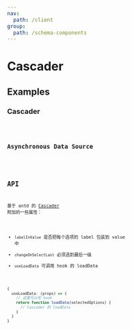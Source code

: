 ```yaml
---
nav:
  path: /client
group:
  path: /schema-components
---
```


# Cascader

## Examples

### Cascader  

<code src="./demos/demo1.tsx" />

### Asynchronous Data Source

<code src="./demos/demo2.tsx" />

## API

基于 antd 的 [Cascader](https://ant.design/components/cascader/#API) 附加的一些属性：

- `labelInValue` 是否把每个选项的 label 包装到 value 中
- `changeOnSelectLast` 必须选到最后一级
- `useLoadData` 可调用 hook 的 loadData

```ts
{
  useLoadData: (props) => {
    // 这里可以写 hook
    return function loadData(selectedOptions) {
      // Cascader 的 loadData
    }
  }
}
```